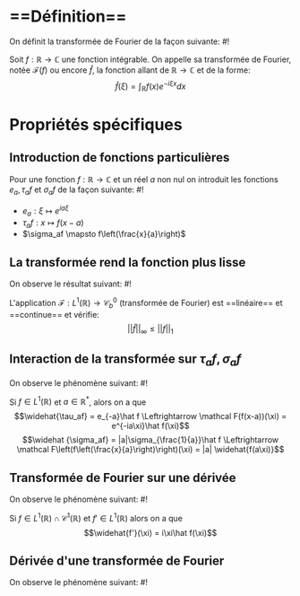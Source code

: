 # ==Définition==
On définit la transformée de Fourier de la façon suivante: #!

Soit $f: \mathbb R \to \mathbb C$ une fonction intégrable. On appelle sa transformée de Fourier, notée $\mathcal F(f)$ ou encore $\hat f$, la fonction allant de $\mathbb R \to \mathbb C$ et de la forme: $$\hat f(\xi) = \int_\mathbb R f(x)e^{-i\xi x}dx$$

# Propriétés spécifiques

## Introduction de fonctions particulières
Pour une fonction $f: \mathbb R \to \mathbb C$ et un réel $a$ non nul on introduit les fonctions $e_a, \tau_af$ et $\sigma_af$ de la façon suivante: #!

- $e_a: \xi \mapsto e^{ia\xi}$
- $\tau_af: x \mapsto f(x-a)$
- $\sigma_af \mapsto f\left(\frac{x}{a}\right)$ 

## La transformée rend la fonction plus lisse
On observe le résultat suivant: #!

L'application $\mathcal F: L^1(\mathbb R) \to \mathcal C^0_b$ (transformée de Fourier) est ==linéaire== et ==continue== et vérifie: $$||\hat f||_\infty \leq ||f||_1$$
## Interaction de la transformée sur $\tau_af, \sigma_af$
On observe le phénomène suivant: #!

Si $f \in L^1(\mathbb R)$ et $a \in \mathbb R^*$, alors on a que
$$\widehat{\tau_af} = e_{-a}\hat f \Leftrightarrow \mathcal F(f(x-a))(\xi) = e^{-ia\xi}\hat f(\xi)$$
$$\widehat {\sigma_af} = |a|\sigma_{\frac{1}{a}}\hat f \Leftrightarrow \mathcal F\left(f\left(\frac{x}{a}\right)\right)(\xi) = |a| \widehat{f(a\xi)}$$

## Transformée de Fourier sur une dérivée
On observe le phénomène suivant: #!

Si $f \in L^1(\mathbb R) \cap \mathcal C^1(\mathbb R)$ et $f' \in L^1(\mathbb R)$ alors on a que
$$\widehat{f'}(\xi) = i\xi\hat f(\xi)$$

## Dérivée d'une transformée de Fourier
On observe le phénomène suivant: #!
